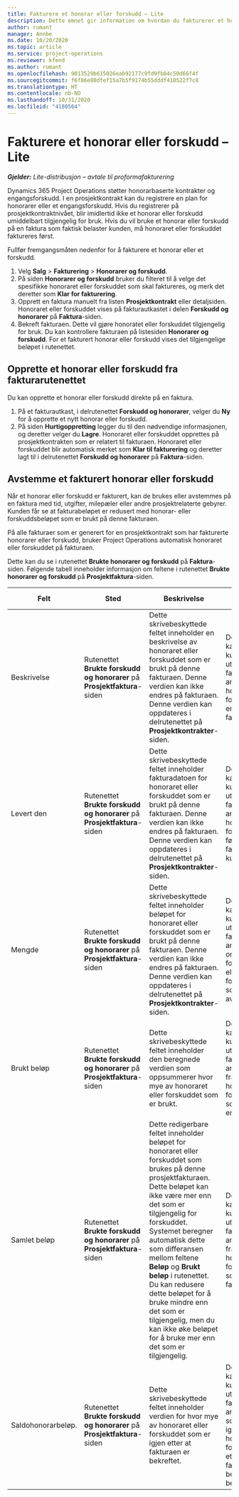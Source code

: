 ```yaml
---
title: Fakturere et honorar eller forskudd – Lite
description: Dette emnet gir information om hvordan du fakturerer et honorar eller forskudd i Project Operations.
author: rumant
manager: Annbe
ms.date: 10/20/2020
ms.topic: article
ms.service: project-operations
ms.reviewer: kfend
ms.author: rumant
ms.openlocfilehash: 9013529b615026eab92177c9fd9fb84c50d66f4f
ms.sourcegitcommit: f6f86e80dfef15a7b5f9174b55dddf410522f7c8
ms.translationtype: HT
ms.contentlocale: nb-NO
ms.lasthandoff: 10/31/2020
ms.locfileid: "4180564"
---
```

# <a name="invoice-a-retainer-or-an-advance---lite"></a>Fakturere et honorar eller forskudd – Lite

_**Gjelder:** Lite-distribusjon – avtale til proformafakturering_

Dynamics 365 Project Operations støtter honorarbaserte kontrakter og engangsforskudd. I en prosjektkontrakt kan du registrere en plan for honorarer eller et engangsforskudd. Hvis du registrerer på prosjektkontraktnivået, blir imidlertid ikke et honorar eller forskudd umiddelbart tilgjengelig for bruk. Hvis du vil bruke et honorar eller forskudd på en faktura som faktisk belaster kunden, må honoraret eller forskuddet faktureres først.

Fullfør fremgangsmåten nedenfor for å fakturere et honorar eller et forskudd.

1. Velg **Salg** > **Fakturering** > **Honorarer og forskudd**. 
2. På siden **Honorarer og forskudd** bruker du filteret til å velge det spesifikke honoraret eller forskuddet som skal faktureres, og merk det deretter som **Klar for fakturering**.
3. Opprett en faktura manuelt fra listen **Prosjektkontrakt** eller detaljsiden. Honoraret eller forskuddet vises på fakturautkastet i delen **Forskudd og honorarer** på **Faktura**-siden.
4. Bekreft fakturaen. Dette vil gjøre honoratet eller forskuddet tilgjengelig for bruk. Du kan kontrollere fakturaen på listesiden **Honorarer og forskudd**. For et fakturert honorar eller forskudd vises det tilgjengelige beløpet i rutenettet.

## <a name="create-a-retainer-or-advance-from-the-invoice-grid"></a>Opprette et honorar eller forskudd fra fakturarutenettet

Du kan opprette et honorar eller forskudd direkte på en faktura.

1. På et fakturautkast, i delrutenettet **Forskudd og honorarer**, velger du **Ny** for å opprette et nytt honorar eller forskudd. 
2. På siden **Hurtigoppretting** legger du til den nødvendige informasjonen, og deretter velger du **Lagre**. Honoraret eller forskuddet opprettes på prosjektkontrakten som er relatert til fakturaen. Honoraret eller forskuddet blir automatisk merket som **Klar til fakturering** og deretter lagt til i delrutenettet **Forskudd og honorarer** på **Faktura**-siden.

## <a name="reconcile-an-invoiced-retainer-or-advance"></a>Avstemme et fakturert honorar eller forskudd

Når et honorar eller forskudd er fakturert, kan de brukes eller avstemmes på en faktura med tid, utgifter, milepæler eller andre prosjektrelaterte gebyrer. Kunden får se at fakturabeløpet er redusert med honorar- eller forskuddsbeløpet som er brukt på denne fakturaen.

På alle fakturaer som er generert for en prosjektkontrakt som har fakturerte honorarer eller forskudd, bruker Project Operations automatisk honoraret eller forskuddet på fakturaen.

Dette kan du se i rutenettet **Brukte honorarer og forskudd** på **Faktura**-siden. Følgende tabell inneholder informasjon om feltene i rutenettet **Brukte honorarer og forskudd** på **Prosjektfaktura**-siden.

| Felt | Sted | Beskrivelse | Nedstrøms påvirkning |
| --- | --- | --- | --- |
| Beskrivelse | Rutenettet **Brukte forskudd og honorarer** på **Prosjektfaktura**-siden |Dette skrivebeskyttede feltet inneholder en beskrivelse av honoraret eller forskuddet som er brukt på denne fakturaen. Denne verdien kan ikke endres på fakturaen. Denne verdien kan oppdateres i delrutenettet på **Prosjektkontrakter**-siden. | Dette feltet kan vises til kunden på den utskrevne fakturaen for å angi hvilket honorar eller forskudd som er brukt på fakturaen. |
| Levert den | Rutenettet **Brukte forskudd og honorarer** på **Prosjektfaktura**-siden  | Dette skrivebeskyttede feltet inneholder fakturadatoen for honoraret eller forskuddet som er brukt på denne fakturaen. Denne verdien kan ikke endres på fakturaen. Denne verdien kan oppdateres i delrutenettet på **Prosjektkontrakter**-siden. | Dette feltet kan vises til kunden på den utskrevne fakturaen for å angi datoen da honoraret eller forskuddet først ble fakturert til kunden. |
| Mengde | Rutenettet **Brukte forskudd og honorarer** på **Prosjektfaktura**-siden  | Dette skrivebeskyttede feltet inneholder beløpet for honoraret eller forskuddet som er brukt på denne fakturaen. Denne verdien kan ikke endres på fakturaen. Denne verdien kan oppdateres i delrutenettet på **Prosjektkontrakter**-siden. | Dette feltet kan vises til kunden på den utskrevne fakturaen for å angi originalbeløpet for honoraret eller forskuddet som ble betalt av kunden. |
| Brukt beløp | Rutenettet **Brukte forskudd og honorarer** på **Prosjektfaktura**-siden  | Dette skrivebeskyttede feltet inneholder den beregnede verdien som oppsummerer hvor mye av honoraret eller forskuddet som er brukt. | Dette feltet kan vises til kunden på den utskrevne fakturaen for å angi beløpet fra dette honoraret eller forskuddet som allerede er brukt. |
| Samlet beløp | Rutenettet **Brukte forskudd og honorarer** på **Prosjektfaktura**-siden  | Dette redigerbare feltet inneholder beløpet for honoraret eller forskuddet som brukes på denne prosjektfakturaen. Dette beløpet kan ikke være mer enn det som er tilgjengelig for forskuddet. Systemet beregner automatisk dette som differansen mellom feltene **Beløp** og **Brukt beløp** i rutenettet. Du kan redusere dette beløpet for å bruke mindre enn det som er tilgjengelig, men du kan ikke øke beløpet for å bruke mer enn det som er tilgjengelig. | Dette feltet kan vises til kunden på den utskrevne fakturaen for å angi beløpet fra dette honoraret eller forskuddet som brukes på fakturaen. |
| Saldohonorarbeløp. | Rutenettet **Brukte forskudd og honorarer** på **Prosjektfaktura**-siden  | Dette skrivebeskyttede feltet inneholder verdien for hvor mye av honoraret eller forskuddet som er igjen etter at fakturaen er bekreftet. | Dette feltet kan vises til kunden på den utskrevne fakturaen for å angi beløpet som vil være igjen fra dette honoraret eller forskuddet etter at fakturaen er bekreftet og betalt. |
